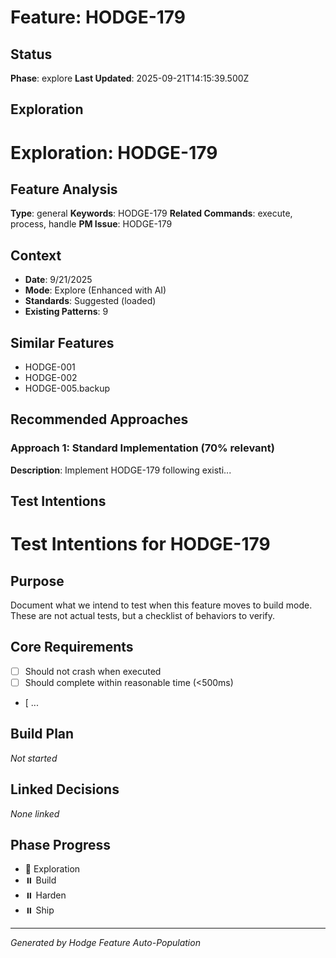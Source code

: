 # Feature: HODGE-179

## Status
**Phase**: explore
**Last Updated**: 2025-09-21T14:15:39.500Z

## Exploration
# Exploration: HODGE-179

## Feature Analysis
**Type**: general
**Keywords**: HODGE-179
**Related Commands**: execute, process, handle
**PM Issue**: HODGE-179

## Context
- **Date**: 9/21/2025
- **Mode**: Explore (Enhanced with AI)
- **Standards**: Suggested (loaded)
- **Existing Patterns**: 9


## Similar Features
- HODGE-001
- HODGE-002
- HODGE-005.backup




## Recommended Approaches


### Approach 1: Standard Implementation (70% relevant)
**Description**: Implement HODGE-179 following existi...

## Test Intentions
# Test Intentions for HODGE-179

## Purpose
Document what we intend to test when this feature moves to build mode.
These are not actual tests, but a checklist of behaviors to verify.

## Core Requirements
- [ ] Should not crash when executed
- [ ] Should complete within reasonable time (<500ms)
- [ ...

## Build Plan
_Not started_

## Linked Decisions
_None linked_




## Phase Progress
- 🔄 Exploration
- ⏸️ Build
- ⏸️ Harden
- ⏸️ Ship

---
_Generated by Hodge Feature Auto-Population_
